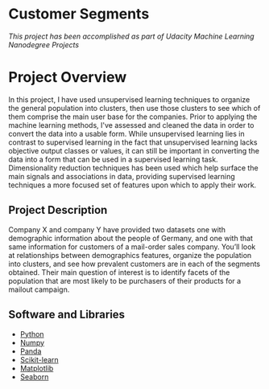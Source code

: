 # Customer Segments
*This project has been accomplished as part of Udacity Machine Learning Nanodegree Projects*

# Project Overview
In this project, I have used unsupervised learning techniques to organize the general population into clusters, then use those clusters to see which of them comprise the main user base for the companies. Prior to applying the machine learning methods, I've assessed and cleaned the data in order to convert the data into a usable form. While unsupervised learning lies in contrast to supervised learning in the fact that unsupervised learning lacks objective output classes or values, it can still be important in converting the data into a form that can be used in a supervised learning task. Dimensionality reduction techniques has been used which help surface the main signals and associations in data, providing supervised learning techniques a more focused set of features upon which to apply their work.

## Project Description
Company X and company Y have provided two datasets one with demographic information about the people of Germany, and one with that same information for customers of a mail-order sales company. You’ll look at relationships between demographics features, organize the population into clusters, and see how prevalent customers are in each of the segments obtained.  Their main question of interest is to identify facets of the population that are most likely to be purchasers of their products for a mailout campaign.

## Software and Libraries

* [Python](https://www.python.org/downloads/release/python-364/)
* [Numpy](https://numpy.org/)
* [Panda](https://pandas.pydata.org/)
* [Scikit-learn](https://scikit-learn.org/0.17/install.html)
* [Matplotlib](https://matplotlib.org/)
* [Seaborn](https://seaborn.pydata.org/)

